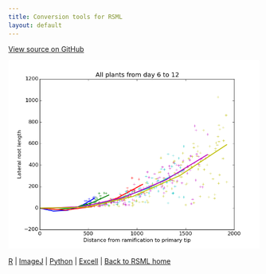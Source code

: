 ```yaml
---
title: Conversion tools for RSML
layout: default
---
```



[View source on GitHub](https://github.com/RootSystemML/RSML-conversion-tools/tree/master/python/rsml)


[![Python RSML package](/images/python_rsml.png)](/images/python_rsml.png)


[R](/tools/r_rsml) | [ImageJ](/tools/imagej_rsml) |  [Python](/tools/python_rsml) |  [Excell](/tools/excell_rsml) |  [Back to RSML home](/index)

